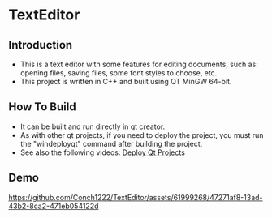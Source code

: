 # TextEditor

## Introduction

- This is a text editor with some features for editing documents, such as: opening files, saving files, some font styles to choose, etc.
- This project is written in C++ and built using QT MinGW 64-bit.

## How To Build 

- It can be built and run directly in qt creator.
- As with other qt projects, if you need to deploy the project, you must run the "windeployqt" command after building the project.
- See also the following videos: [Deploy Qt Projects](https://youtu.be/8qozxqSZQEg)

## Demo

https://github.com/Conch1222/TextEditor/assets/61999268/47271af8-13ad-43b2-8ca2-471eb054122d